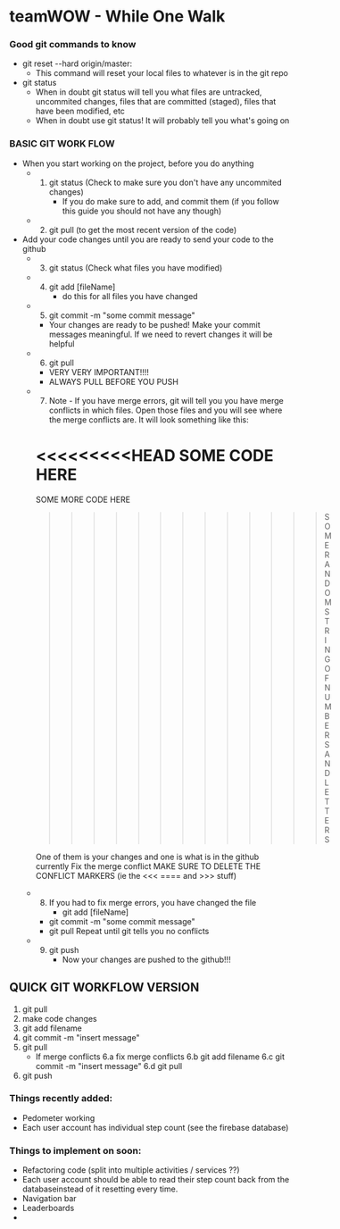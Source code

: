 # teamWOW - While One Walk

### Good git commands to know
- git reset --hard origin/master:
  - This command will reset your local files to whatever is in the git repo 
- git status 
  - When in doubt git status will tell you what files are untracked, uncommited
    changes, files that are committed (staged), files that have been modified, etc
  - When in doubt use git status! It will probably tell you what's going on

### BASIC GIT WORK FLOW
- When you start working on the project, before you do anything
  - 1. git status (Check to make sure you don't have any uncommited changes)
    	- If you do make sure to add, and commit them (if you follow this guide
	  you should not have any though)
  - 2. git pull (to get the most recent version of the code)
- Add your code changes until you are ready to send your code to the github
  - 3. git status (Check what files you have modified)
  - 4. git add [fileName]
    	- do this for all files you have changed
  - 5. git commit -m "some commit message"
    - Your changes are ready to be pushed!
      Make your commit messages meaningful. If we need to revert changes it will be
      helpful
  - 6. git pull
    - VERY VERY IMPORTANT!!!!
    - ALWAYS PULL BEFORE YOU PUSH
  - 7. Note - If you have merge errors, git will tell you you have merge conflicts
    in which files. Open those files and you will see where the merge conflicts
    are. It will look something like this:
    
    <<<<<<<<<HEAD
     SOME CODE HERE
    ===============
    
     SOME MORE CODE HERE
    
    >>>>>>>>>>>>> SOME RANDOM STRING OF NUMBERS AND LETTERS
    
    One of them is your changes and one is what is in the github currently
    Fix the merge conflict
    MAKE SURE TO DELETE THE CONFLICT MARKERS (ie the <<< ==== and >>> stuff)
  - 8. If you had to fix merge errors, you have changed the file
    	- git add [fileName]
	- git commit -m "some commit message"
	- git pull 
       Repeat until git tells you no conflicts
  - 9. git push 
    	- Now your changes are pushed to the github!!!

## QUICK GIT WORKFLOW VERSION
1. git pull
2. make code changes
3. git add filename
4. git commit -m "insert message"
5. git pull
	- If merge conflicts
	  6.a fix merge conflicts
	  6.b git add filename
	  6.c git commit -m "insert message"
	  6.d git pull
7. git push

### Things recently added:
- Pedometer working
- Each user account has individual step count (see the firebase database)

### Things to implement on soon:
- Refactoring code (split into multiple activities / services ??)
- Each user account should be able to read their step count back from the databaseinstead of it resetting every time.
- Navigation bar
- Leaderboards
- 


